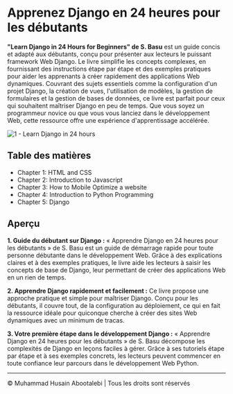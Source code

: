<!-- ©©©©©©©©©©©©©©©©©©©©©©©© All Rights Are Reserved By Muhammad Husain Abootalebi ©©©©©©©©©©©©©©©©©©©©©©©©©©©©©©©©©© -->

# Apprenez Django en 24 heures pour les débutants

**"Learn Django in 24 Hours for Beginners" de S. Basu** est un guide concis et adapté aux débutants, conçu pour présenter aux lecteurs le puissant framework Web Django. Le livre simplifie les concepts complexes, en fournissant des instructions étape par étape et des exemples pratiques pour aider les apprenants à créer rapidement des applications Web dynamiques. Couvrant des sujets essentiels comme la configuration d'un projet Django, la création de vues, l'utilisation de modèles, la gestion de formulaires et la gestion de bases de données, ce livre est parfait pour ceux qui souhaitent maîtriser Django en peu de temps. Que vous soyez un programmeur novice ou que vous vous lanciez dans le développement Web, cette ressource offre une expérience d'apprentissage accélérée.

![1 - Learn Django in 24 hours](../../assets/Books/Book%20Covers/1%20-%20Learn%20Django%20in%2024%20hours.webp)

## Table des matières

- Chapter 1: HTML and CSS
- Chapter 2: Introduction to Javascript
- Chapter 3: How to Mobile Optimize a website
- Chapter 4: Introduction to Python Programming
- Chapter 5: Django

## Aperçu

**1. Guide du débutant sur Django :**
« Apprendre Django en 24 heures pour les débutants » de S. Basu est un guide de démarrage rapide pour toute personne débutante dans le développement Web. Grâce à des explications claires et à des exemples pratiques, le livre aide les lecteurs à saisir les concepts de base de Django, leur permettant de créer des applications Web en un rien de temps.

**2. Apprendre Django rapidement et facilement :**
Ce livre propose une approche pratique et simple pour maîtriser Django. Conçu pour les débutants, il couvre tout, de la configuration au déploiement, ce qui en fait la ressource idéale pour quiconque cherche à créer des sites Web dynamiques avec un minimum de tracas.

**3. Votre première étape dans le développement Django :**
« Apprendre Django en 24 heures pour les débutants » de S. Basu décompose les complexités de Django en leçons faciles à gérer. Grâce à ses tutoriels étape par étape et à ses exemples concrets, les lecteurs peuvent commencer en toute confiance leur parcours dans le développement Web Python.

---

© Muhammad Husain Abootalebi | Tous les droits sont réservés

<!-- ©©©©©©©©©©©©©©©©©©©©©©©© All Rights Are Reserved By Muhammad Husain Abootalebi ©©©©©©©©©©©©©©©©©©©©©©©©©©©©©©©©©© -->
